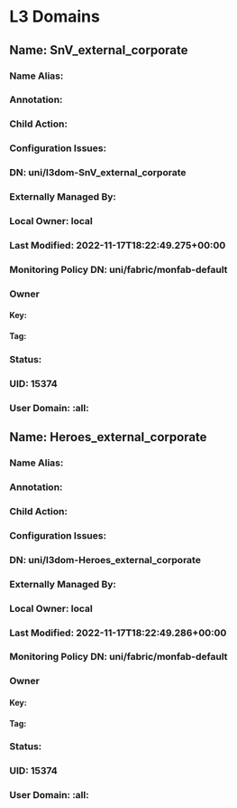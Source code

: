
# L3 Domains
## Name: SnV_external_corporate
### Name Alias: 
### Annotation: 
### Child Action: 
### Configuration Issues: 
### DN: uni/l3dom-SnV_external_corporate
### Externally Managed By: 
### Local Owner: local
### Last Modified: 2022-11-17T18:22:49.275+00:00
### Monitoring Policy DN: uni/fabric/monfab-default
### Owner
#### Key: 
#### Tag: 
### Status: 
### UID: 15374
### User Domain: :all:
## Name: Heroes_external_corporate
### Name Alias: 
### Annotation: 
### Child Action: 
### Configuration Issues: 
### DN: uni/l3dom-Heroes_external_corporate
### Externally Managed By: 
### Local Owner: local
### Last Modified: 2022-11-17T18:22:49.286+00:00
### Monitoring Policy DN: uni/fabric/monfab-default
### Owner
#### Key: 
#### Tag: 
### Status: 
### UID: 15374
### User Domain: :all: